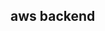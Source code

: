 <!--
title: 'Serverless Nodejs Rest API TypeScript'
description: 'REST API for AWS Lambda By Serverless framwork with TypeScript'
-->

## aws backend
